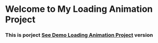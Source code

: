 # Welcome to My Loading Animation Project

<h3> This is porject <a href="https://loading-animation-beknur.netlify.app/">See Demo Loading Animation Project</a> version </h3>
